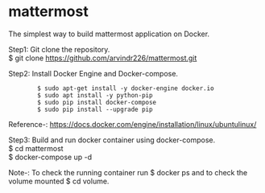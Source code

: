 # mattermost

The simplest way to build mattermost application on Docker.

Step1: Git clone the repository.  
            $ git clone https://github.com/arvindr226/mattermost.git

Step2: Install Docker Engine and Docker-compose.

            $ sudo apt-get install -y docker-engine docker.io
            $ sudo apt install -y python-pip
            $ sudo pip install docker-compose
            $ sudo pip install --upgrade pip
            
 Reference-: https://docs.docker.com/engine/installation/linux/ubuntulinux/  
 
 Step3: Build and run docker container using docker-compose.  
	             $ cd mattermost  
	             $ docker-compose up -d
             
               
 Note-: To check the running container run $ docker ps and to check the volume mounted $ cd volume.
